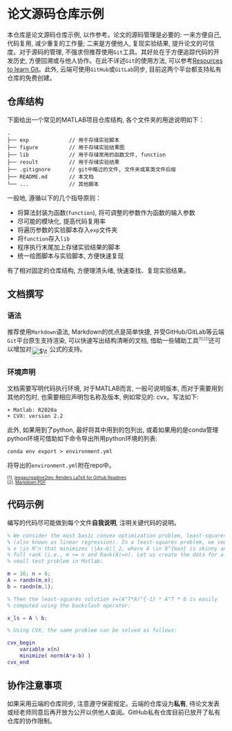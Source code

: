 # 论文源码仓库示例

本仓库是论文源码仓库示例, 以作参考。论文的源码管理是必要的: 一来方便自己, 代码复用, 减少重复的工作量; 二来是方便他人, 复现实验结果, 提升论文的可信度。对于源码的管理, 不强求但推荐使用`Git`工具。其好处在于方便追踪代码的开发历史, 方便回溯或与他人协作。在此不详述`Git`的使用方法, 可以参考[Resources to learn Git](https://try.github.io/)。此外, 云端可使用`GitHub`或`GitLab`同步, 目前这两个平台都支持私有仓库的免费创建。


## 仓库结构

下面给出一个常见的MATLAB项目仓库结构, 各个文件夹的用途说明如下：

```shell
.
├── exp             // 用于存储实验脚本
├── figure          // 用于存储实验结果图
├── lib             // 用于存储常用的函数文件, function
├── result          // 用于存储实验结果
├── .gitignore      // git中略过的文件, 文件夹或某类文件后缀
├── README.md       // 本文档
└── ...             // 其他脚本
```

一般地, 遵循以下的几个指导原则：

+ 将算法封装为函数(`function`), 将可调整的参数作为函数的输入参数
+ 尽可能的模块化, 提高代码复用率
+ 将遍历参数的实验脚本存入`exp`文件夹
+ 将`function`存入`lib`
+ 程序执行末尾加上存储实验结果的脚本
+ 统一绘图脚本与实验脚本, 方便快速复现

有了相对固定的仓库结构, 方便理清头绪, 快速查找、复现实验结果。

## 文档撰写

### 语法

推荐使用`Markdown`语法, Markdown的优点是简单快捷, 并受GitHub/GitLab等云端`Git`平台原生支持渲染, 可以快速写出结构清晰的文档, 借助一些辅助工具<sup style="font-size: 0.6em">[1],[2]</sup>还可以增加对<img alt="$\textrm{\LaTeX}$" src="svgs/02e5fca75dbb2e726dbff8793c2b388a.svg" align="middle" width="42.186907949999984pt" height="22.465723500000017pt"/>公式的支持。

### 环境声明

文档需要写明代码执行环境, 对于MATLAB而言, 一般可说明版本, 而对于需要用到其他的包时, 也需要相应声明包名称及版本, 例如常见的: cvx。写法如下:

```
+ Matlab: R2020a
+ CVX: version 2.2
```

此外, 如果用到了python, 最好将其中用到的包列出, 或着如果用的是conda管理python环境可借助如下命令导出所用python环境的列表:

```shell
conda env export > environment.yml
```

将导出的`environment.yml`附在repo中。

<div style="margin: 0 auto; font-size: 0.7em" markdown="1">

[1]. [leegao/readme2tex: Renders LaTeX for Github Readmes](https://github.com/zouyu4524/readme2tex)  
[2]. [Markdown PDF](https://marketplace.visualstudio.com/items?itemName=yzane.markdown-pdf)
</div>


## 代码示例

编写的代码尽可能做到每个文件**自我说明**, 注明关键代码的说明。

```matlab
% We consider the most basic convex optimization problem, least-squares 
% (also known as linear regression). In a least-squares problem, we seek 
% x \in R^n that minimizes ||Ax−b||_2, where A \in R^{mxn} is skinny and 
% full rank (i.e., m >= n and Rank(A)=n). Let us create the data for a 
% small test problem in Matlab:

m = 16; n = 8;
A = randn(m,n);
b = randn(m,1);

% Then the least-squares solution x=(A^T*A)^{-1} * A^T * b is easily 
% computed using the backslash operator:

x_ls = A \ b;

% Using CVX, the same problem can be solved as follows:

cvx_begin
    variable x(n)
    minimize( norm(A*x-b) )
cvx_end
```

## 协作注意事项

如果采用云端的仓库同步, 注意遵守保密规定。云端的仓库设为**私有**, 待论文发表或经老师同意后再开放为公开以供他人查阅。GitHub私有仓库目前已放开了私有仓库的协作限制。